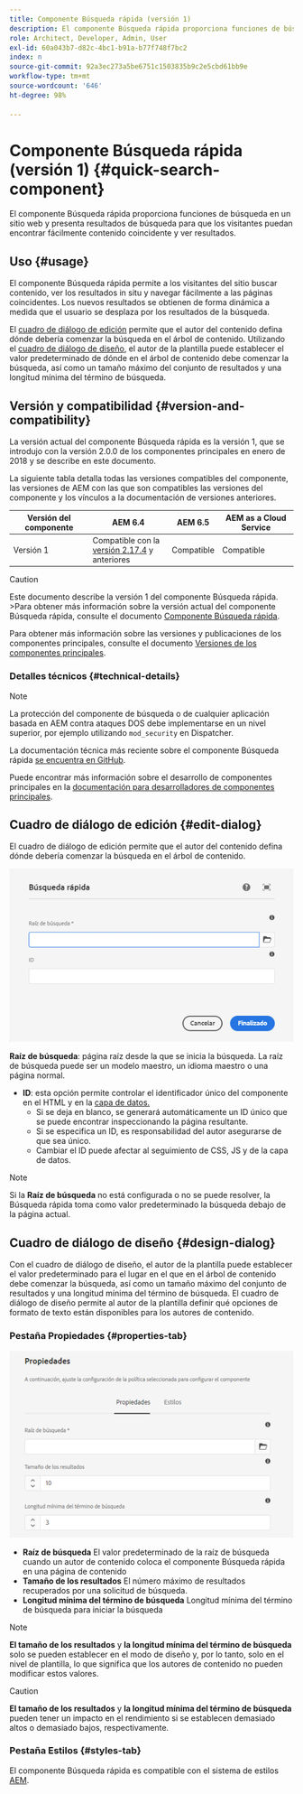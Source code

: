 ```yaml
---
title: Componente Búsqueda rápida (versión 1)
description: El componente Búsqueda rápida proporciona funciones de búsqueda en un sitio web y presenta resultados de búsqueda para que los visitantes puedan buscar en el sitio y filtrar los resultados.
role: Architect, Developer, Admin, User
exl-id: 60a043b7-d82c-4bc1-b91a-b77f748f7bc2
index: n
source-git-commit: 92a3ec273a5be6751c1503835b9c2e5cbd61bb9e
workflow-type: tm+mt
source-wordcount: '646'
ht-degree: 98%

---
```



# Componente Búsqueda rápida (versión 1) {#quick-search-component}

El componente Búsqueda rápida proporciona funciones de búsqueda en un sitio web y presenta resultados de búsqueda para que los visitantes puedan encontrar fácilmente contenido coincidente y ver resultados.

## Uso {#usage}

El componente Búsqueda rápida permite a los visitantes del sitio buscar contenido, ver los resultados in situ y navegar fácilmente a las páginas coincidentes. Los nuevos resultados se obtienen de forma dinámica a medida que el usuario se desplaza por los resultados de la búsqueda.

El [cuadro de diálogo de edición](#edit-dialog) permite que el autor del contenido defina dónde debería comenzar la búsqueda en el árbol de contenido. Utilizando el [cuadro de diálogo de diseño](#design-dialog), el autor de la plantilla puede establecer el valor predeterminado de dónde en el árbol de contenido debe comenzar la búsqueda, así como un tamaño máximo del conjunto de resultados y una longitud mínima del término de búsqueda.

## Versión y compatibilidad {#version-and-compatibility}

La versión actual del componente Búsqueda rápida es la versión 1, que se introdujo con la versión 2.0.0 de los componentes principales en enero de 2018 y se describe en este documento.

La siguiente tabla detalla todas las versiones compatibles del componente, las versiones de AEM con las que son compatibles las versiones del componente y los vínculos a la documentación de versiones anteriores.

| Versión del componente | AEM 6.4 | AEM 6.5 | AEM as a Cloud Service |
|--- |--- |--- |---|
| Versión 1 | Compatible con la <br>[versión 2.17.4](/help/versions.md) y anteriores | Compatible | Compatible |

>[!CAUTION]
>
>Este documento describe la versión 1 del componente Búsqueda rápida.
>&#x200B;>Para obtener más información sobre la versión actual del componente Búsqueda rápida, consulte el documento [Componente Búsqueda rápida](/help/components/quick-search.md).

Para obtener más información sobre las versiones y publicaciones de los componentes principales, consulte el documento [Versiones de los componentes principales](/help/versions.md).

### Detalles técnicos {#technical-details}

>[!NOTE]
>
>La protección del componente de búsqueda o de cualquier aplicación basada en AEM contra ataques DOS debe implementarse en un nivel superior, por ejemplo utilizando `mod_security` en Dispatcher.

La documentación técnica más reciente sobre el componente Búsqueda rápida [se encuentra en GitHub](https://adobe.com/go/aem_cmp_tech_search_v1_es).

Puede encontrar más información sobre el desarrollo de componentes principales en la [documentación para desarrolladores de componentes principales](/help/developing/overview.md).

## Cuadro de diálogo de edición {#edit-dialog}

El cuadro de diálogo de edición permite que el autor del contenido defina dónde debería comenzar la búsqueda en el árbol de contenido.

![Cuadro de diálogo de edición del componente Búsqueda rápida](/help/assets/quick-search-edit.png)

**Raíz de búsqueda**: página raíz desde la que se inicia la búsqueda. La raíz de búsqueda puede ser un modelo maestro, un idioma maestro o una página normal.
* **ID**: esta opción permite controlar el identificador único del componente en el HTML y en la [capa de datos.](/help/developing/data-layer/overview.md)
   * Si se deja en blanco, se generará automáticamente un ID único que se puede encontrar inspeccionando la página resultante.
   * Si se especifica un ID, es responsabilidad del autor asegurarse de que sea único.
   * Cambiar el ID puede afectar al seguimiento de CSS, JS y de la capa de datos.

>[!NOTE]
>
>Si la **Raíz de búsqueda** no está configurada o no se puede resolver, la Búsqueda rápida toma como valor predeterminado la búsqueda debajo de la página actual.

## Cuadro de diálogo de diseño {#design-dialog}

Con el cuadro de diálogo de diseño, el autor de la plantilla puede establecer el valor predeterminado para el lugar en el que en el árbol de contenido debe comenzar la búsqueda, así como un tamaño máximo del conjunto de resultados y una longitud mínima del término de búsqueda. El cuadro de diálogo de diseño permite al autor de la plantilla definir qué opciones de formato de texto están disponibles para los autores de contenido.

### Pestaña Propiedades {#properties-tab}

![Cuadro de diálogo de diseño del componente Búsqueda rápida](/help/assets/quick-search-design.png)

* **Raíz de búsqueda**
El valor predeterminado de la raíz de búsqueda cuando un autor de contenido coloca el componente Búsqueda rápida en una página de contenido
* **Tamaño de los resultados**
El número máximo de resultados recuperados por una solicitud de búsqueda.
* **Longitud mínima del término de búsqueda**
Longitud mínima del término de búsqueda para iniciar la búsqueda

>[!NOTE]
>
>**El tamaño de los resultados** y **la longitud mínima del término de búsqueda** solo se pueden establecer en el modo de diseño y, por lo tanto, solo en el nivel de plantilla, lo que significa que los autores de contenido no pueden modificar estos valores.

>[!CAUTION]
>
>**El tamaño de los resultados** y **la longitud mínima del término de búsqueda** pueden tener un impacto en el rendimiento si se establecen demasiado altos o demasiado bajos, respectivamente.

### Pestaña Estilos {#styles-tab}

El componente Búsqueda rápida es compatible con el sistema de estilos [AEM](/help/get-started/authoring.md#component-styling).

